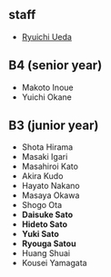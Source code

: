 <h2>staff</h2>
<ul>
 	<li id="ryuichiueda"><a href="http://lab.ueda.asia/?page_id=42">Ryuichi Ueda</a></li>
</ul>
<h2>B4 (senior year)</h2>
<ul>
 	<li>Makoto Inoue</li>
 	<li>Yuichi Okane</li>
</ul>
<h2>B3 (junior year)</h2>
<ul>
 	<li>Shota Hirama</li>
 	<li>Masaki Igari</li>
 	<li>Masahiroi Kato</li>
 	<li>Akira Kudo</li>
 	<li>Hayato Nakano</li>
 	<li>Masaya Okawa</li>
 	<li>Shogo Ota</li>
 	<li><strong>Daisuke Sato</strong></li>
 	<li><strong>Hideto Sato</strong></li>
 	<li><strong>Yuki Sato</strong></li>
 	<li><strong>Ryouga Satou</strong></li>
 	<li>Huang Shuai</li>
 	<li>Kousei Yamagata</li>
</ul>
